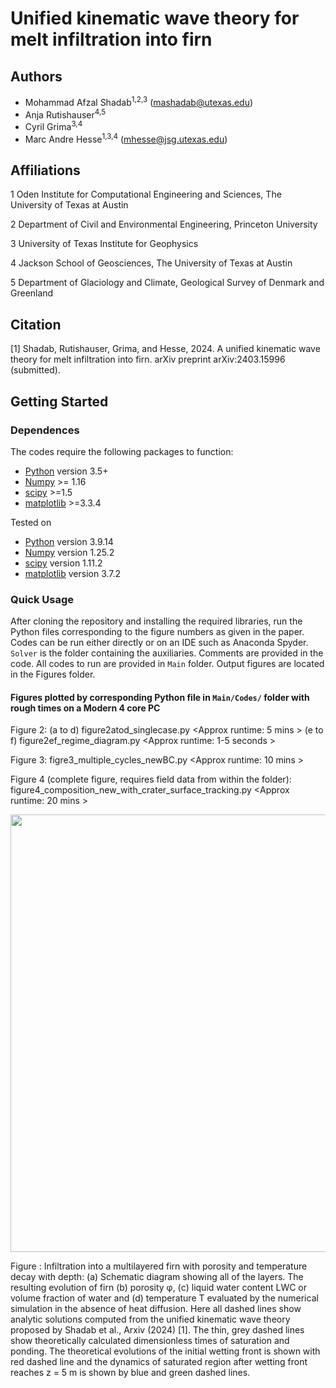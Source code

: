 # Unified kinematic wave theory for melt infiltration into firn
## Authors
- Mohammad Afzal Shadab<sup>1,2,3</sup> (mashadab@utexas.edu)
- Anja Rutishauser<sup>4,5</sup>
- Cyril Grima<sup>3,4</sup>
- Marc Andre Hesse<sup>1,3,4</sup> (mhesse@jsg.utexas.edu)

## Affiliations
1 Oden Institute for Computational Engineering and Sciences, The University of Texas at Austin

2 Department of Civil and Environmental Engineering, Princeton University

3 University of Texas Institute for Geophysics   

4 Jackson School of Geosciences, The University of Texas at Austin

5 Department of Glaciology and Climate, Geological Survey of Denmark and Greenland


## Citation
[1] Shadab, Rutishauser, Grima, and Hesse, 2024. A unified kinematic wave theory for melt infiltration into firn. arXiv preprint arXiv:2403.15996 (submitted).

## Getting Started
### Dependences

The codes require the following packages to function:
- [Python](https://www.python.org/) version 3.5+
- [Numpy](http://www.numpy.org/) >= 1.16
- [scipy](https://www.scipy.org/) >=1.5
- [matplotlib](https://matplotlib.org/) >=3.3.4

Tested on
- [Python](https://www.python.org/) version 3.9.14
- [Numpy](http://www.numpy.org/) version 1.25.2
- [scipy](https://www.scipy.org/) version 1.11.2
- [matplotlib](https://matplotlib.org/) version 3.7.2


### Quick Usage
After cloning the repository and installing the required libraries, run the Python files corresponding to the figure numbers as given in the paper. Codes can be run either directly or on an IDE such as Anaconda Spyder. `Solver` is the folder containing the auxiliaries.
Comments are provided in the code. All codes to run are provided in `Main` folder. Output figures are located in the Figures folder.

#### Figures plotted by corresponding Python file in `Main/Codes/` folder with rough times on a Modern 4 core PC
Figure 2: (a to d) figure2atod_singlecase.py   <Approx runtime: 5 mins >
          (e to f) figure2ef_regime_diagram.py <Approx runtime: 1-5 seconds >
          
Figure 3: figre3_multiple_cycles_newBC.py  <Approx runtime: 10 mins >

Figure 4 (complete figure, requires field data from within the folder): figure4_composition_new_with_crater_surface_tracking.py <Approx runtime: 20 mins >


<p align="center">
<img src="./Main/Figures/validation_figure.png" height="700">
</p>
Figure : Infiltration into a multilayered firn with porosity and temperature decay with depth: (a) Schematic diagram showing all of the layers. The resulting evolution of firn (b) porosity φ, (c) liquid water content LWC or volume fraction of water and (d) temperature T evaluated by the numerical simulation in the absence of heat diffusion. Here all dashed lines show analytic solutions computed from the unified kinematic wave theory proposed by Shadab et al., Arxiv (2024) [1]. The thin, grey dashed lines show theoretically calculated dimensionless times of saturation and ponding. The theoretical evolutions of the initial wetting front is shown with red dashed line  and the dynamics of saturated region after wetting front reaches z = 5 m is shown by blue and green dashed lines.
